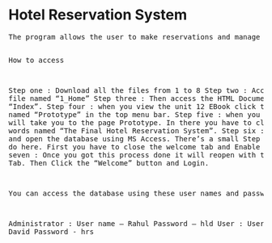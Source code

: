 <!DOCTYPE html>
<html>
<body>
<h1>Hotel Reservation System</h1>
<pre>
The program allows the user to make reservations and manage bookings


How to access

Step one	: Download all the files from 1 to 8 
Step two	: Access the file named “1_Home”
Step three	: Then access the HTML Document named “Index”.
Step four	: when you view the unit 12 EBook click the title named “Prototype” in the top menu bar. 
Step five	: when you click it, it will take you to the page Prototype. 
            	  In there you have to click on the words named “The Final Hotel Reservation System”. 
Step six	: Click it and open the database using MS Access. There’s a small Step you need to do here. First you have to close the welcome tab and Enable content
Step seven	: Once you got this process done it will reopen with the Welcome Tab. Then Click the “Welcome” button and Login. 

You can access the database using these user names and passwords. 

Administrator	:  User name – Rahul
		   Password – hld
User		: User name – David
		   Password - hrs 
</pre>
</body>
</html>


